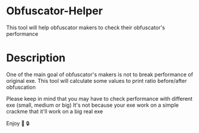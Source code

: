 # Obfuscator-Helper
This tool will help obfuscator makers to check their obfuscator's performance

# Description

One of the main goal of obfuscator's makers is not to break performance of original exe.
This tool will calculate some values to print ratio before/after obfuscation

Please keep in mind that you may have to check performance with different exe (small, medium or big)
It's not because your exe work on a simple crackme that it'll work on a big real exe

Enjoy :tada: :lock:
